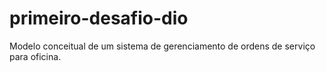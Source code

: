 # primeiro-desafio-dio
Modelo conceitual de um sistema de gerenciamento de ordens de serviço para oficina.
